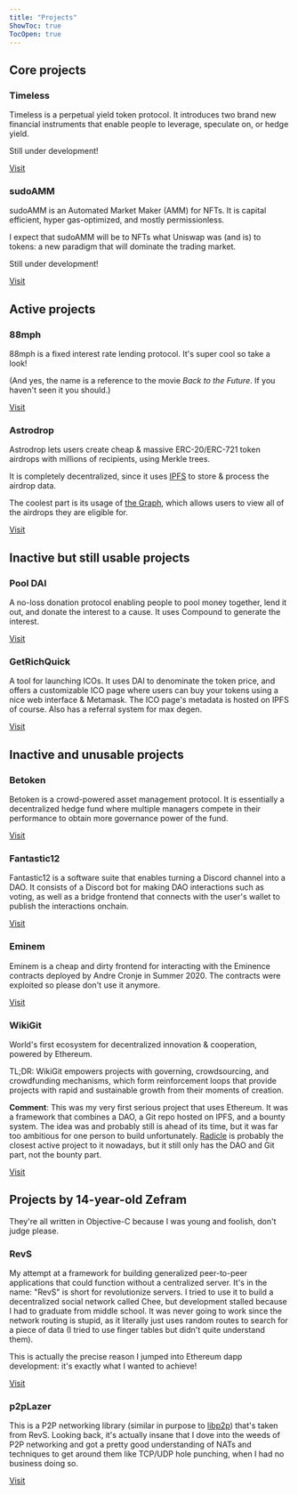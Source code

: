 ```yaml
---
title: "Projects"
ShowToc: true
TocOpen: true
---
```


## Core projects

### Timeless

Timeless is a perpetual yield token protocol. It introduces two brand new financial instruments that enable people to leverage, speculate on, or hedge yield.

Still under development!

[Visit](https://blog.timelessfi.com)

### sudoAMM

sudoAMM is an Automated Market Maker (AMM) for NFTs. It is capital efficient, hyper gas-optimized, and mostly permissionless.

I expect that sudoAMM will be to NFTs what Uniswap was (and is) to tokens: a new paradigm that will dominate the trading market.

Still under development!

[Visit](https://blog.0xmons.xyz/83017366310)

## Active projects

### 88mph

88mph is a fixed interest rate lending protocol. It's super cool so take a look!

(And yes, the name is a reference to the movie _Back to the Future_. If you haven't seen it you should.)

[Visit](https://88mph.app)

### Astrodrop

Astrodrop lets users create cheap & massive ERC-20/ERC-721 token airdrops with millions of recipients, using Merkle trees.

It is completely decentralized, since it uses [IPFS](https://ipfs.io) to store & process the airdrop data.

The coolest part is its usage of [the Graph](https://thegraph.com), which allows users to view all of the airdrops they are eligible for.

[Visit](https://astrodrop.xyz)

## Inactive but still usable projects

### Pool DAI

A no-loss donation protocol enabling people to pool money together, lend it out, and donate the interest to a cause. It uses Compound to generate the interest.

[Visit](https://zeframlou.github.io/pooldai/)

### GetRichQuick

A tool for launching ICOs. It uses DAI to denominate the token price, and offers a customizable ICO page where users can buy your tokens using a nice web interface & Metamask. The ICO page's metadata is hosted on IPFS of course. Also has a referral system for max degen.

[Visit](https://betoken.fund/getrichquick/create/)

## Inactive and unusable projects

### Betoken

Betoken is a crowd-powered asset management protocol. It is essentially a decentralized hedge fund where multiple managers compete in their performance to obtain more governance power of the fund.

[Visit](https://betoken.fund)

### Fantastic12

Fantastic12 is a software suite that enables turning a Discord channel into a DAO. It consists of a Discord bot for making DAO interactions such as voting, as well as a bridge frontend that connects with the user's wallet to publish the interactions onchain.

[Visit](https://f12.network/)

### Eminem

Eminem is a cheap and dirty frontend for interacting with the Eminence contracts deployed by Andre Cronje in Summer 2020. The contracts were exploited so please don't use it anymore.

[Visit](https://zeframlou.github.io/eminem/)

### WikiGit

World's first ecosystem for decentralized innovation & cooperation, powered by Ethereum.

TL;DR: WikiGit empowers projects with governing, crowdsourcing, and crowdfunding mechanisms, which form reinforcement loops that provide projects with rapid and sustainable growth from their moments of creation.

**Comment**: This was my very first serious project that uses Ethereum. It was a framework that combines a DAO, a Git repo hosted on IPFS, and a bounty system. The idea was and probably still is ahead of its time, but it was far too ambitious for one person to build unfortunately. [Radicle](https://radicle.xyz/) is probably the closest active project to it nowadays, but it still only has the DAO and Git part, not the bounty part.

[Visit](https://github.com/Project-WikiGit/WikiGit)

## Projects by 14-year-old Zefram

They're all written in Objective-C because I was young and foolish, don't judge please.

### RevS

My attempt at a framework for building generalized peer-to-peer applications that could function without a centralized server. It's in the name: "RevS" is short for revolutionize servers. I tried to use it to build a decentralized social network called Chee, but development stalled because I had to graduate from middle school. It was never going to work since the network routing is stupid, as it literally just uses random routes to search for a piece of data (I tried to use finger tables but didn't quite understand them).

This is actually the precise reason I jumped into Ethereum dapp development: it's exactly what I wanted to achieve!

[Visit](https://github.com/ZeframLou/RevS)

### p2pLazer

This is a P2P networking library (similar in purpose to [libp2p](https://libp2p.io/)) that's taken from RevS. Looking back, it's actually insane that I dove into the weeds of P2P networking and got a pretty good understanding of NATs and techniques to get around them like TCP/UDP hole punching, when I had no business doing so.

[Visit](https://github.com/ZeframLou/p2pLazer)
